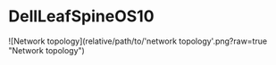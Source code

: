 # DellLeafSpineOS10
![Network topology](relative/path/to/'network topology'.png?raw=true "Network topology")
